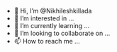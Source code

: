 - 👋 Hi, I’m @Nikhileshkillada
- 👀 I’m interested in ...
- 🌱 I’m currently learning ...
- 💞️ I’m looking to collaborate on ...
- 📫 How to reach me ...

<!---
Nikhileshkillada/Nikhileshkillada is a ✨ special ✨ repository because its `README.md` (this file) appears on your GitHub profile.
You can click the Preview link to take a look at your changes.
--->
